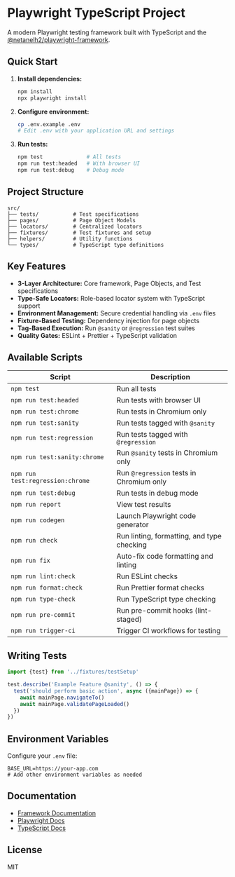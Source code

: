 # Playwright TypeScript Project

A modern Playwright testing framework built with TypeScript and the [@netanelh2/playwright-framework](https://www.npmjs.com/package/@netanelh2/playwright-framework).

## Quick Start

1. **Install dependencies:**

   ```bash
   npm install
   npx playwright install
   ```

2. **Configure environment:**

   ```bash
   cp .env.example .env
   # Edit .env with your application URL and settings
   ```

3. **Run tests:**
   ```bash
   npm test              # All tests
   npm run test:headed   # With browser UI
   npm run test:debug    # Debug mode
   ```

## Project Structure

```
src/
├── tests/           # Test specifications
├── pages/           # Page Object Models
├── locators/        # Centralized locators
├── fixtures/        # Test fixtures and setup
├── helpers/         # Utility functions
└── types/           # TypeScript type definitions
```

## Key Features

- **3-Layer Architecture:** Core framework, Page Objects, and Test specifications
- **Type-Safe Locators:** Role-based locator system with TypeScript support
- **Environment Management:** Secure credential handling via `.env` files
- **Fixture-Based Testing:** Dependency injection for page objects
- **Tag-Based Execution:** Run `@sanity` or `@regression` test suites
- **Quality Gates:** ESLint + Prettier + TypeScript validation

## Available Scripts

| Script                           | Description                                |
| -------------------------------- | ------------------------------------------ |
| `npm test`                       | Run all tests                              |
| `npm run test:headed`            | Run tests with browser UI                  |
| `npm run test:chrome`            | Run tests in Chromium only                 |
| `npm run test:sanity`            | Run tests tagged with `@sanity`            |
| `npm run test:regression`        | Run tests tagged with `@regression`        |
| `npm run test:sanity:chrome`     | Run `@sanity` tests in Chromium only       |
| `npm run test:regression:chrome` | Run `@regression` tests in Chromium only   |
| `npm run test:debug`             | Run tests in debug mode                    |
| `npm run report`                 | View test results                          |
| `npm run codegen`                | Launch Playwright code generator           |
| `npm run check`                  | Run linting, formatting, and type checking |
| `npm run fix`                    | Auto-fix code formatting and linting       |
| `npm run lint:check`             | Run ESLint checks                          |
| `npm run format:check`           | Run Prettier format checks                 |
| `npm run type-check`             | Run TypeScript type checking               |
| `npm run pre-commit`             | Run pre-commit hooks (lint-staged)         |
| `npm run trigger-ci`             | Trigger CI workflows for testing           |

## Writing Tests

```typescript
import {test} from '../fixtures/testSetup'

test.describe('Example Feature @sanity', () => {
  test('should perform basic action', async ({mainPage}) => {
    await mainPage.navigateTo()
    await mainPage.validatePageLoaded()
  })
})
```

## Environment Variables

Configure your `.env` file:

```env
BASE_URL=https://your-app.com
# Add other environment variables as needed
```

## Documentation

- [Framework Documentation](https://github.com/NetanelH2/playwright-framework-suite#readme)
- [Playwright Docs](https://playwright.dev)
- [TypeScript Docs](https://www.typescriptlang.org/docs/)

## License

MIT

